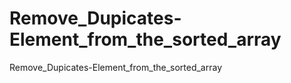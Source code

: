 # Remove_Dupicates-Element_from_the_sorted_array
Remove_Dupicates-Element_from_the_sorted_array 
   
 
